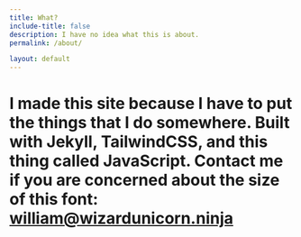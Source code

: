 ```yaml
---
title: What?
include-title: false
description: I have no idea what this is about.
permalink: /about/

layout: default
---
```


# I made this site because I have to put the things that I do somewhere. Built with Jekyll, TailwindCSS, and this thing called JavaScript. Contact me if you are concerned about the size of this font: [william@wizardunicorn.ninja](mailto:william@wizardunicorn.ninja?subject=RE:%20wizardunicorn.ninja%20Why%20is%20the%20Font%20on%20Your%20About%20Page%20so%20Big?)